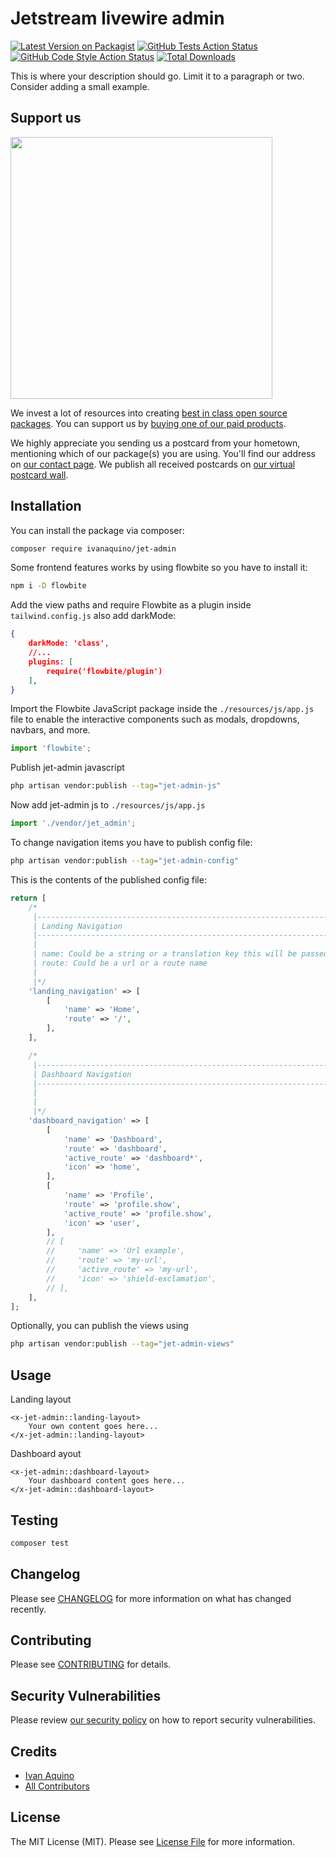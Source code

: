 # Jetstream livewire admin

[![Latest Version on Packagist](https://img.shields.io/packagist/v/ivanaquino/jet-admin.svg?style=flat-square)](https://packagist.org/packages/ivanaquino/jet-admin)
[![GitHub Tests Action Status](https://img.shields.io/github/actions/workflow/status/ivanaquino/jet-admin/run-tests.yml?branch=main&label=tests&style=flat-square)](https://github.com/ivanaquino/jet-admin/actions?query=workflow%3Arun-tests+branch%3Amain)
[![GitHub Code Style Action Status](https://img.shields.io/github/actions/workflow/status/ivanaquino/jet-admin/fix-php-code-style-issues.yml?branch=main&label=code%20style&style=flat-square)](https://github.com/ivanaquino/jet-admin/actions?query=workflow%3A"Fix+PHP+code+style+issues"+branch%3Amain)
[![Total Downloads](https://img.shields.io/packagist/dt/ivanaquino/jet-admin.svg?style=flat-square)](https://packagist.org/packages/ivanaquino/jet-admin)

This is where your description should go. Limit it to a paragraph or two. Consider adding a small example.

## Support us

[<img src="https://github-ads.s3.eu-central-1.amazonaws.com/jet-admin.jpg?t=1" width="419px" />](https://spatie.be/github-ad-click/jet-admin)

We invest a lot of resources into creating [best in class open source packages](https://spatie.be/open-source). You can support us by [buying one of our paid products](https://spatie.be/open-source/support-us).

We highly appreciate you sending us a postcard from your hometown, mentioning which of our package(s) you are using. You'll find our address on [our contact page](https://spatie.be/about-us). We publish all received postcards on [our virtual postcard wall](https://spatie.be/open-source/postcards).

## Installation

You can install the package via composer:

```bash
composer require ivanaquino/jet-admin
```

Some frontend features works by using flowbite so you have to install it:

```bash
npm i -D flowbite
```

Add the view paths and require Flowbite as a plugin inside `tailwind.config.js` also add darkMode:

```json
{
    darkMode: 'class',
    //...
    plugins: [
        require('flowbite/plugin')
    ],
}
```

Import the Flowbite JavaScript package inside the `./resources/js/app.js` file to enable the interactive components such as modals, dropdowns, navbars, and more.

```js
import 'flowbite';
```

Publish jet-admin javascript

```bash
php artisan vendor:publish --tag="jet-admin-js"
```

Now add jet-admin js to `./resources/js/app.js`

```js
import './vendor/jet_admin';
```

To change navigation items you have to publish config file:

```bash
php artisan vendor:publish --tag="jet-admin-config"
```

This is the contents of the published config file:

```php
return [
    /*
     |--------------------------------------------------------------------------
     | Landing Navigation
     |--------------------------------------------------------------------------
     |
     | name: Could be a string or a translation key this will be passed through the __() function
     | route: Could be a url or a route name
     |
     |*/
    'landing_navigation' => [
        [
            'name' => 'Home',
            'route' => '/',
        ],
    ],

    /*
     |--------------------------------------------------------------------------
     | Dashboard Navigation
     |--------------------------------------------------------------------------
     |
     |
     |*/
    'dashboard_navigation' => [
        [
            'name' => 'Dashboard',
            'route' => 'dashboard',
            'active_route' => 'dashboard*',
            'icon' => 'home',
        ],
        [
            'name' => 'Profile',
            'route' => 'profile.show',
            'active_route' => 'profile.show',
            'icon' => 'user',
        ],
        // [
        //     'name' => 'Url example',
        //     'route' => 'my-url',
        //     'active_route' => 'my-url',
        //     'icon' => 'shield-exclamation',
        // ],
    ],
];
```

Optionally, you can publish the views using

```bash
php artisan vendor:publish --tag="jet-admin-views"
```

## Usage

Landing layout

```blade
<x-jet-admin::landing-layout>
    Your own content goes here...
</x-jet-admin::landing-layout>
```

Dashboard ayout

```blade
<x-jet-admin::dashboard-layout>
    Your dashboard content goes here...
</x-jet-admin::dashboard-layout>
```

## Testing

```bash
composer test
```

## Changelog

Please see [CHANGELOG](CHANGELOG.md) for more information on what has changed recently.

## Contributing

Please see [CONTRIBUTING](CONTRIBUTING.md) for details.

## Security Vulnerabilities

Please review [our security policy](../../security/policy) on how to report security vulnerabilities.

## Credits

- [Ivan Aquino](https://github.com/IvanAquino)
- [All Contributors](../../contributors)

## License

The MIT License (MIT). Please see [License File](LICENSE.md) for more information.
